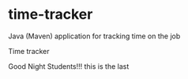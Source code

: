 # time-tracker
Java (Maven) application for tracking time on the job

Time tracker

Good Night Students!!!
this is the last 
